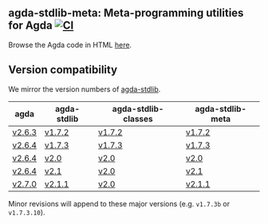 ## agda-stdlib-meta: Meta-programming utilities for Agda [![CI](https://github.com/agda/agda-stdlib-meta/workflows/CI/badge.svg)](https://github.com/agda/agda-stdlib-meta/actions)

Browse the Agda code in HTML [here](https://agda.github.io/agda-stdlib-meta).

## Version compatibility

We mirror the version numbers of [agda-stdlib](https://github.com/agda/agda-stdlib).

| **agda** | **agda-stdlib** | **agda-stdlib-classes** | **agda-stdlib-meta** |
|----------|-----------------|-------------------------|-----------------|
| [v2.6.3](https://github.com/agda/agda/releases/tag/v2.6.3) | [v1.7.2](https://github.com/agda/agda-stdlib/releases/tag/v1.7.2) | [v1.7.2](https://github.com/agda/agda-stdlib-classes/releases/tag/v1.7.2) | [v1.7.2](https://github.com/agda/agda-stdlib-meta/releases/tag/v1.7.2) |
| [v2.6.4](https://github.com/agda/agda/releases/tag/v2.6.4) | [v1.7.3](https://github.com/agda/agda-stdlib/releases/tag/v1.7.3) | [v1.7.3](https://github.com/agda/agda-stdlib-classes/releases/tag/v1.7.3) | [v1.7.3](https://github.com/agda/agda-stdlib-meta/releases/tag/v1.7.3) |
| [v2.6.4](https://github.com/agda/agda/releases/tag/v2.6.4) | [v2.0](https://github.com/agda/agda-stdlib/releases/tag/v2.0) | [v2.0](https://github.com/agda/agda-stdlib-classes/releases/tag/v2.0) | [v2.0](https://github.com/agda/agda-stdlib-meta/releases/tag/v2.0) |
| [v2.6.4](https://github.com/agda/agda/releases/tag/v2.6.4) | [v2.1](https://github.com/agda/agda-stdlib/releases/tag/v2.1) | [v2.0](https://github.com/agda/agda-stdlib-classes/releases/tag/v2.0) | [v2.1](https://github.com/agda/agda-stdlib-meta/releases/tag/v2.1) |
| [v2.7.0](https://github.com/agda/agda/releases/tag/v2.7.0) | [v2.1.1](https://github.com/agda/agda-stdlib/releases/tag/v2.0) | [v2.0](https://github.com/agda/agda-stdlib-classes/releases/tag/v2.0) | [v2.1.1](https://github.com/agda/agda-stdlib-meta/releases/tag/v2.1.1) |

Minor revisions will append to these major versions (e.g. `v1.7.3b` or `v1.7.3.10`).
